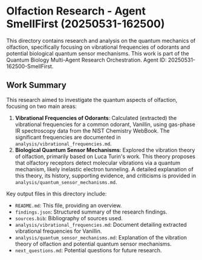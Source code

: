 # Olfaction Research - Agent SmellFirst (20250531-162500)
This directory contains research and analysis on the quantum mechanics of olfaction, specifically focusing on vibrational frequencies of odorants and potential biological quantum sensor mechanisms.
This work is part of the Quantum Biology Multi-Agent Research Orchestration. Agent ID: 20250531-162500-SmellFirst.

## Work Summary

This research aimed to investigate the quantum aspects of olfaction, focusing on two main areas:
1.  **Vibrational Frequencies of Odorants**: Calculated (extracted) the vibrational frequencies for a common odorant, Vanillin, using gas-phase IR spectroscopy data from the NIST Chemistry WebBook. The significant frequencies are documented in `analysis/vibrational_frequencies.md`.
2.  **Biological Quantum Sensor Mechanisms**: Explored the vibration theory of olfaction, primarily based on Luca Turin's work. This theory proposes that olfactory receptors detect molecular vibrations via a quantum mechanism, likely inelastic electron tunneling. A detailed explanation of this theory, its history, supporting evidence, and criticisms is provided in `analysis/quantum_sensor_mechanisms.md`.

Key output files in this directory include:
- `README.md`: This file, providing an overview.
- `findings.json`: Structured summary of the research findings.
- `sources.bib`: Bibliography of sources used.
- `analysis/vibrational_frequencies.md`: Document detailing extracted vibrational frequencies for Vanillin.
- `analysis/quantum_sensor_mechanisms.md`: Explanation of the vibration theory of olfaction and potential quantum sensor mechanisms.
- `next_questions.md`: Potential questions for future research.
